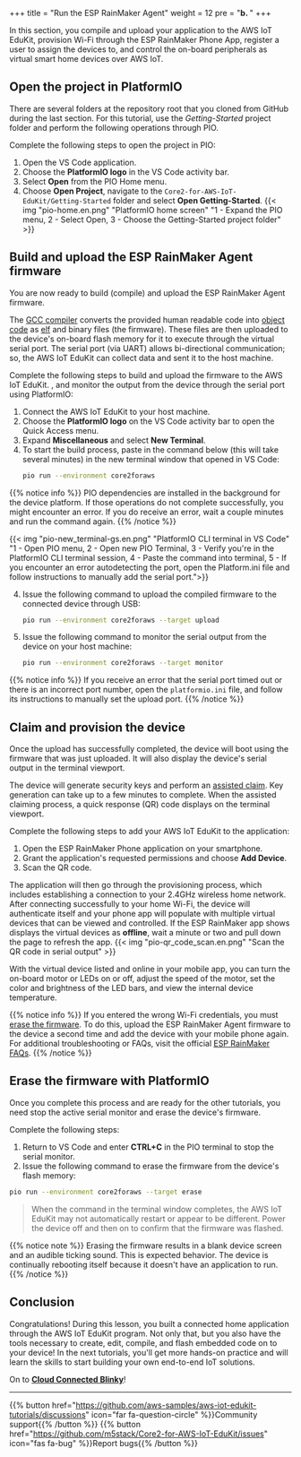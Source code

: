 +++
title = "Run the ESP RainMaker Agent"
weight = 12
pre = "<b>b. </b>"
+++

In this section, you compile and upload your application to the AWS IoT EduKit, provision Wi-Fi through the ESP RainMaker Phone App, register a user to assign the devices to, and control the on-board peripherals as virtual smart home devices over AWS IoT.

## Open the project in PlatformIO
There are several folders at the repository root that you cloned from GitHub during the last section. For this tutorial, use the *Getting-Started* project folder and perform the following operations through PIO. 

Complete the following steps to open the project in PIO: 
1. Open the VS Code application. 
1. Choose the **PlatformIO logo** in the VS Code activity bar.
1. Select **Open** from the PIO Home menu. 
1. Choose **Open Project**, navigate to the `Core2-for-AWS-IoT-EduKit/Getting-Started` folder and select **Open Getting-Started**.
{{< img "pio-home.en.png" "PlatformIO home screen" "1 - Expand the PIO menu, 2 - Select Open, 3 - Choose the Getting-Started project folder" >}}

## Build and upload the ESP RainMaker Agent firmware
You are now ready to build (compile) and upload the ESP RainMaker Agent firmware. 

The [GCC compiler](https://gcc.gnu.org/onlinedocs/gcc/) converts the provided human readable code into [object code](https://en.wikipedia.org/wiki/Object_code) as [elf](https://en.wikipedia.org/wiki/Executable_and_Linkable_Format) and binary files (the firmware). These files are then uploaded to the device's on-board flash memory for it to execute through the virtual serial port. The serial port (via UART) allows bi-directional communication; so, the AWS IoT EduKit can collect data and sent it to the host machine. 

Complete the following steps to build and upload the firmware to the AWS IoT EduKit. , and monitor the output from the device through the serial port using PlatformIO:
1. Connect the AWS IoT EduKit to your host machine.
1. Choose the **PlatformIO logo** on the VS Code activity bar to open the Quick Access menu.
1. Expand **Miscellaneous** and select **New Terminal**.
1. To start the build process, paste in the command below (this will take several minutes) in the new terminal window that opened in VS Code:
    ```bash
    pio run --environment core2foraws
    ```

{{% notice info %}}
PIO dependencies are installed in the background for the device platform. If those operations do not complete successfully, you might encounter an error. If you do receive an error, wait a couple minutes and run the command again.
{{% /notice %}}

{{< img "pio-new_terminal-gs.en.png" "PlatformIO CLI terminal in VS Code" "1 - Open PIO menu, 2 - Open new PIO Terminal, 3 - Verify you're in the PlatformIO CLI terminal session, 4 - Paste the command into terminal, 5 - If you encounter an error autodetecting the port, open the Platform.ini file and follow instructions to manually add the serial port.">}}

4. Issue the following command to upload the compiled firmware to the connected device through USB:
    ```bash
    pio run --environment core2foraws --target upload
    ```
1. Issue the following command to monitor the serial output from the device on your host machine:
   ```bash
   pio run --environment core2foraws --target monitor
   ```
{{% notice info %}}
If you receive an error that the serial port timed out or there is an incorrect port number, open the `platformio.ini` file, and follow its instructions to manually set the upload port.
{{% /notice %}}
## Claim and provision the device 
Once the upload has successfully completed, the device will boot using the firmware that was just uploaded. It will also display the device's serial output in the terminal viewport. 

The device will generate security keys and perform an [assisted claim](https://rainmaker.espressif.com/docs/claiming.html#assisted-claiming-esp32). Key generation can take up to a few minutes to complete. When the assisted claiming process, a quick response (QR) code displays on the terminal viewport.

Complete the following steps to add your AWS IoT EduKit to the application:
1. Open the ESP RainMaker Phone application on your smartphone.
1. Grant the application's requested permissions and choose **Add Device**.
1. Scan the QR code. 

The application will then go through the provisioning process, which includes establishing a connection to your 2.4GHz wireless home network. After connecting successfully to your home Wi-Fi, the device will authenticate itself and your phone app will populate with multiple virtual devices that can be viewed and controlled. If the ESP RainMaker app shows displays the virtual devices as **offline**, wait a minute or two and pull down the page to refresh the app.
{{< img "pio-qr_code_scan.en.png" "Scan the QR code in serial output" >}}

With the virtual device listed and online in your mobile app, you can turn the on-board motor or LEDs on or off, adjust the speed of the motor, set the color and brightness of the LED bars, and view the internal device temperature.

{{% notice info %}}
If you entered the wrong Wi-Fi credentials, you must [erase the firmware](/en/getting-started/run-rainmaker.html#erasing-the-firmware-with-platformio). To do this, upload the ESP RainMaker Agent firmware to the device a second time and add the device with your mobile phone again. For additional troubleshooting or FAQs, visit the official [ESP RainMaker FAQs](https://rainmaker.espressif.com/docs/faqs.html).
{{% /notice %}}

## Erase the firmware with PlatformIO
Once you complete this process and are ready for the other tutorials, you need stop the active serial monitor and erase the device's firmware. 

Complete the following steps: 
1. Return to VS Code and enter **CTRL+C** in the PIO terminal to stop the serial monitor.
1. Issue the following command to erase the firmware from the device's flash memory:
```bash
pio run --environment core2foraws --target erase
```

>  When the command in the  terminal window completes, the AWS IoT EduKit may not automatically restart or appear to be different. Power the device off and then on to confirm that the firmware was flashed.

{{% notice note %}}
Erasing the firmware results in a blank device screen and an audible ticking sound. This is expected behavior. The device is continually rebooting itself because it doesn't have an application to run.
{{% /notice %}}

## Conclusion
Congratulations! During this lesson, you built a connected home application through the AWS IoT EduKit program. Not only that, but you also have the tools necessary to create, edit, compile, and flash embedded code on to your device! In the next tutorials, you'll get more hands-on practice and will learn the skills to start building your own end-to-end IoT solutions.

On to [**Cloud Connected Blinky**](/en/blinky-hello-world.html)!

---
{{% button href="https://github.com/aws-samples/aws-iot-edukit-tutorials/discussions" icon="far fa-question-circle" %}}Community support{{% /button %}} {{% button href="https://github.com/m5stack/Core2-for-AWS-IoT-EduKit/issues" icon="fas fa-bug" %}}Report bugs{{% /button %}}